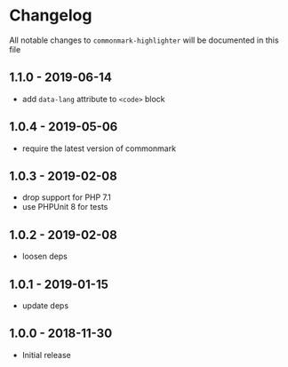 # Changelog

All notable changes to `commonmark-highlighter` will be documented in this file

## 1.1.0 - 2019-06-14

- add `data-lang` attribute to `<code>` block

## 1.0.4 - 2019-05-06

- require the latest version of commonmark

## 1.0.3 - 2019-02-08

- drop support for PHP 7.1
- use PHPUnit 8 for tests

## 1.0.2 - 2019-02-08

- loosen deps

## 1.0.1 - 2019-01-15

- update deps


## 1.0.0 - 2018-11-30

- Initial release

